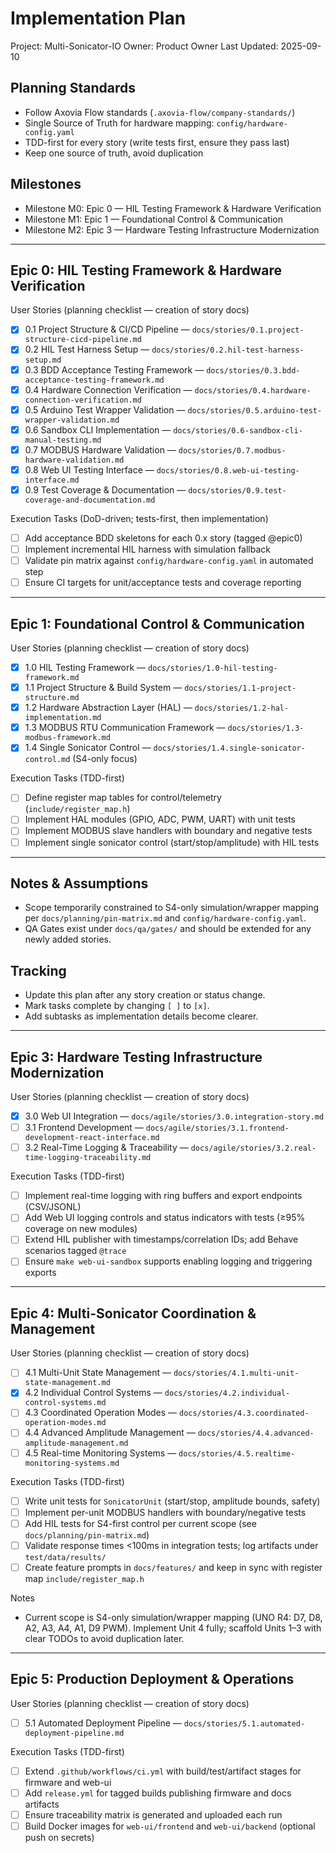 # Implementation Plan

Project: Multi-Sonicator-IO
Owner: Product Owner
Last Updated: 2025-09-10

## Planning Standards

- Follow Axovia Flow standards (`.axovia-flow/company-standards/`)
- Single Source of Truth for hardware mapping: `config/hardware-config.yaml`
- TDD-first for every story (write tests first, ensure they pass last)
- Keep one source of truth, avoid duplication

## Milestones

- Milestone M0: Epic 0 — HIL Testing Framework & Hardware Verification
- Milestone M1: Epic 1 — Foundational Control & Communication
- Milestone M2: Epic 3 — Hardware Testing Infrastructure Modernization

---

## Epic 0: HIL Testing Framework & Hardware Verification

User Stories (planning checklist — creation of story docs)
- [x] 0.1 Project Structure & CI/CD Pipeline — `docs/stories/0.1.project-structure-cicd-pipeline.md`
- [x] 0.2 HIL Test Harness Setup — `docs/stories/0.2.hil-test-harness-setup.md`
- [x] 0.3 BDD Acceptance Testing Framework — `docs/stories/0.3.bdd-acceptance-testing-framework.md`
- [x] 0.4 Hardware Connection Verification — `docs/stories/0.4.hardware-connection-verification.md`
- [x] 0.5 Arduino Test Wrapper Validation — `docs/stories/0.5.arduino-test-wrapper-validation.md`
- [x] 0.6 Sandbox CLI Implementation — `docs/stories/0.6-sandbox-cli-manual-testing.md`
- [x] 0.7 MODBUS Hardware Validation — `docs/stories/0.7.modbus-hardware-validation.md`
- [x] 0.8 Web UI Testing Interface — `docs/stories/0.8.web-ui-testing-interface.md`
- [x] 0.9 Test Coverage & Documentation — `docs/stories/0.9.test-coverage-and-documentation.md`

Execution Tasks (DoD-driven; tests-first, then implementation)
- [ ] Add acceptance BDD skeletons for each 0.x story (tagged @epic0)
- [ ] Implement incremental HIL harness with simulation fallback
- [ ] Validate pin matrix against `config/hardware-config.yaml` in automated step
- [ ] Ensure CI targets for unit/acceptance tests and coverage reporting

---

## Epic 1: Foundational Control & Communication

User Stories (planning checklist — creation of story docs)
- [x] 1.0 HIL Testing Framework — `docs/stories/1.0-hil-testing-framework.md`
- [x] 1.1 Project Structure & Build System — `docs/stories/1.1-project-structure.md`
- [x] 1.2 Hardware Abstraction Layer (HAL) — `docs/stories/1.2-hal-implementation.md`
- [x] 1.3 MODBUS RTU Communication Framework — `docs/stories/1.3-modbus-framework.md`
- [x] 1.4 Single Sonicator Control — `docs/stories/1.4.single-sonicator-control.md` (S4-only focus)

Execution Tasks (TDD-first)
- [ ] Define register map tables for control/telemetry (`include/register_map.h`)
- [ ] Implement HAL modules (GPIO, ADC, PWM, UART) with unit tests
- [ ] Implement MODBUS slave handlers with boundary and negative tests
- [ ] Implement single sonicator control (start/stop/amplitude) with HIL tests

---

## Notes & Assumptions

- Scope temporarily constrained to S4-only simulation/wrapper mapping per `docs/planning/pin-matrix.md` and `config/hardware-config.yaml`.
- QA Gates exist under `docs/qa/gates/` and should be extended for any newly added stories.

## Tracking

- Update this plan after any story creation or status change.
- Mark tasks complete by changing `[ ]` to `[x]`.
- Add subtasks as implementation details become clearer.

---

## Epic 3: Hardware Testing Infrastructure Modernization

User Stories (planning checklist — creation of story docs)
- [x] 3.0 Web UI Integration — `docs/agile/stories/3.0.integration-story.md`
- [ ] 3.1 Frontend Development — `docs/agile/stories/3.1.frontend-development-react-interface.md`
- [ ] 3.2 Real-Time Logging & Traceability — `docs/agile/stories/3.2.real-time-logging-traceability.md`

Execution Tasks (TDD-first)
- [ ] Implement real-time logging with ring buffers and export endpoints (CSV/JSONL)
- [ ] Add Web UI logging controls and status indicators with tests (≥95% coverage on new modules)
- [ ] Extend HIL publisher with timestamps/correlation IDs; add Behave scenarios tagged `@trace`
- [ ] Ensure `make web-ui-sandbox` supports enabling logging and triggering exports

---

## Epic 4: Multi-Sonicator Coordination & Management

User Stories (planning checklist — creation of story docs)
- [ ] 4.1 Multi-Unit State Management — `docs/stories/4.1.multi-unit-state-management.md`
- [x] 4.2 Individual Control Systems — `docs/stories/4.2.individual-control-systems.md`
- [ ] 4.3 Coordinated Operation Modes — `docs/stories/4.3.coordinated-operation-modes.md`
- [ ] 4.4 Advanced Amplitude Management — `docs/stories/4.4.advanced-amplitude-management.md`
- [ ] 4.5 Real-time Monitoring Systems — `docs/stories/4.5.realtime-monitoring-systems.md`

Execution Tasks (TDD-first)
- [ ] Write unit tests for `SonicatorUnit` (start/stop, amplitude bounds, safety)
- [ ] Implement per-unit MODBUS handlers with boundary/negative tests
- [ ] Add HIL tests for S4-first control per current scope (see `docs/planning/pin-matrix.md`)
- [ ] Validate response times <100ms in integration tests; log artifacts under `test/data/results/`
- [ ] Create feature prompts in `docs/features/` and keep in sync with register map `include/register_map.h`

Notes
- Current scope is S4-only simulation/wrapper mapping (UNO R4: D7, D8, A2, A3, A4, A1, D9 PWM). Implement Unit 4 fully; scaffold Units 1–3 with clear TODOs to avoid duplication later.

---

## Epic 5: Production Deployment & Operations

User Stories (planning checklist — creation of story docs)
- [ ] 5.1 Automated Deployment Pipeline — `docs/stories/5.1.automated-deployment-pipeline.md`

Execution Tasks (TDD-first)
- [ ] Extend `.github/workflows/ci.yml` with build/test/artifact stages for firmware and web-ui
- [ ] Add `release.yml` for tagged builds publishing firmware and docs artifacts
- [ ] Ensure traceability matrix is generated and uploaded each run
- [ ] Build Docker images for `web-ui/frontend` and `web-ui/backend` (optional push on secrets)
